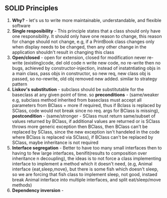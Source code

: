 ## SOLID Principles
1. **Why?**  - let's us to write more maintainable, understandable, and flexible software  
2. **Single resposibility** - This principle states that a class should only have one responsibility. It should only have one reason to change, this reason for change should not change, e.g, if a PrintBook class changes only when display needs to be changed, then any other change in the application shouldn't result in changing this class
3. **Open/closed** - open for extension, closed for modification never re-write (existing)code, del old code n write new code, no re-write then no bugs, achieved by constructor-injection, instead of instatntiating objs in a main class, pass objs in constructor, so new req, new class obj is passed, so no-rewrite, old obj removed new added. similar to strategy pattern
4. **Liskov's substitution** - subclass should be substitutable for the baseclass at any given point of time. so **preconditions** - (same/weaker e.g, subclass method inherited from baseclass must accept all parameters from BClass + more if required, thus if Bclass is replaced by SClass, code would not break since no req. args for BClass is missing), **postcondition** - (same/stronger - SClass must return same/subset of values returned by BClass, if additional values are returned or is SClass throws more generic exception then BClass, then BClass can't be replaced by SClass, since the new exception isn't handeled in the code where BClass is replaced via SClass), if BClass can't be replaced by SClass, maybe inheritance is not required
5. **Interface segregation** -  Better to have too many small interfaces then to having to few large interfaces, benifit(results to composition over inheritance n decoupling), the ideas is to not force a class implementing interface to implement a method which it doesn't need, (e.g, Animal interface {eat,sleep,move}, but there is some fish which doesn't sleep, so we are forcing that fish class to implement sleep, not good, instaed break Animal interface into multiple interfaces, and split eat/sleep/move methods)
6. **Dependency inversion** - 

